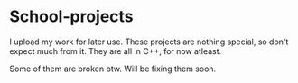 # School-projects
I upload my work for later use. 
These projects are nothing special, so don't expect much from it.
They are all in C++, for now atleast.


Some of them are broken btw. Will be fixing them soon.
